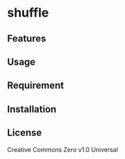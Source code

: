 shuffle
==

## Features

## Usage

## Requirement

## Installation

## License
Creative Commons Zero v1.0 Universal
